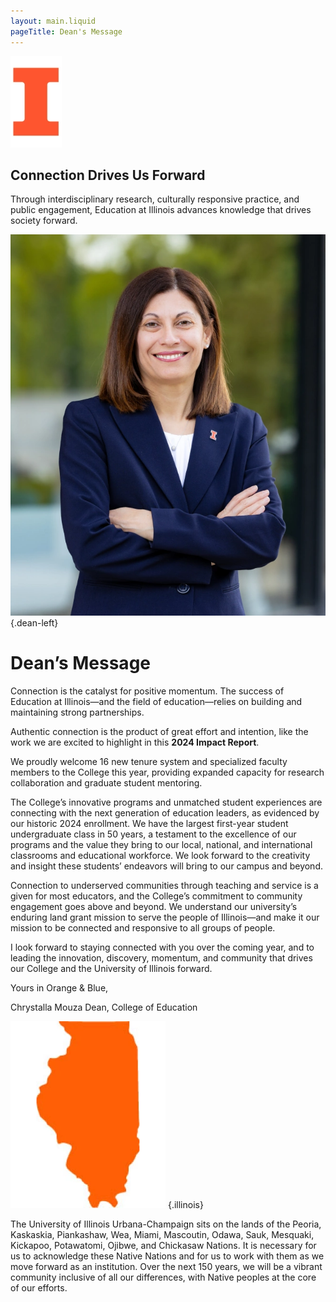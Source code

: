 ```yaml
---
layout: main.liquid
pageTitle: Dean's Message
---
```


<ilw-content theme="blue" padding="3.75rem 2.5rem" class="dean-intro">

![block I](/img/block-i.webp)

## Connection Drives Us Forward

Through interdisciplinary research, culturally responsive practice, and public engagement, Education at Illinois advances knowledge that drives society forward.

</ilw-content>

<ilw-content width="page">

![Dean Chrystalla Mouza, smiiling and looking confident](/img/dean.webp){.dean-left}

# Dean’s Message

Connection is the catalyst for positive momentum. The success of Education at Illinois—and the field of education—relies on building and maintaining strong partnerships.

Authentic connection is the product of great effort and intention, like the work we are excited to highlight in this **2024 Impact Report**.

We proudly welcome 16 new tenure system and specialized faculty members to the College this year, providing expanded capacity for research collaboration and graduate student mentoring.

The College’s innovative programs and unmatched student experiences are connecting with the next generation of education leaders, as evidenced by our historic 2024 enrollment. We have the largest first-year student undergraduate class in 50 years, a testament to the excellence of our programs and the value they bring to our local, national, and international classrooms and educational workforce. We look forward to the creativity and insight these students’ endeavors will bring to our campus and beyond.

Connection to underserved communities through teaching and service is a given for most educators, and the College’s commitment to community engagement goes above and beyond. We understand our university’s enduring land grant mission to serve the people of Illinois—and make it our mission to be connected and responsive to all groups of people.

I look forward to staying connected with you over the coming year, and to leading the innovation, discovery, momentum, and community that drives our College and the University of Illinois forward.

Yours in Orange & Blue,

Chrystalla Mouza
Dean, College of Education

</ilw-content>

<ilw-content width="page">
<div class="dean-illinois">

![outline of the state of Illinois](/img/illinois-outline.webp) {.illinois}

The University of Illinois Urbana-Champaign sits on the lands of the Peoria, Kaskaskia, Piankashaw, Wea, Miami, Mascoutin, Odawa, Sauk, Mesquaki, Kickapoo, Potawatomi, Ojibwe, and Chickasaw Nations. It is necessary for us to acknowledge these Native Nations and for us to work with them as we move forward as an institution. Over the next 150 years, we will be a vibrant community inclusive of all our differences, with Native peoples at the core of our efforts.

</div>
</ilw-content>